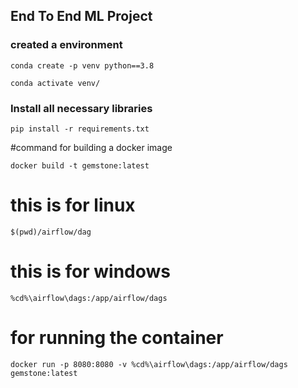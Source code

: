 ## End To End ML Project

### created a environment
```
conda create -p venv python==3.8

conda activate venv/
```
### Install all necessary libraries
```
pip install -r requirements.txt
```

#command for building a docker image

```
docker build -t gemstone:latest
```

# this is for linux

```
$(pwd)/airflow/dag
```

# this is for windows

```
%cd%\airflow\dags:/app/airflow/dags 
```
# for running the container

```
docker run -p 8080:8080 -v %cd%\airflow\dags:/app/airflow/dags gemstone:latest
```